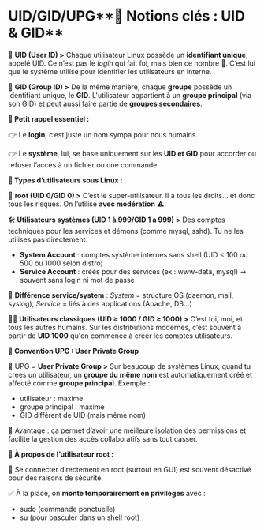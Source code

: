 # UID/GID/UPG**🔐 Notions clés : UID & GID**

🔹 **UID (User ID) >** Chaque utilisateur Linux possède un **identifiant unique**, appelé UID. Ce n’est pas le *login* qui fait foi, mais bien ce nombre 🔢. C’est lui que le système utilise pour identifier les utilisateurs en interne.

🔹 **GID (Group ID) >** De la même manière, chaque **groupe** possède un identifiant unique, le **GID**. L'utilisateur appartient à un **groupe principal** (via son GID) et peut aussi faire partie de **groupes secondaires**.



**🧠 Petit rappel essentiel :**

👉 Le **login**, c’est juste un nom sympa pour nous humains.

👉 Le **système**, lui, se base uniquement sur les **UID et GID** pour accorder ou refuser l’accès à un fichier ou une commande.



**🧪 Types d’utilisateurs sous Linux :**

👑 **root (UID 0/GID 0) >** C’est le super-utilisateur. Il a tous les droits… et donc tous les risques. On l’utilise **avec modération** ⚠️.



🛠️ **Utilisateurs systèmes (UID 1 à 999/GID 1 a 999) >** Des comptes techniques pour les services et démons (comme mysql, sshd). Tu ne les utilises pas directement.

- **System Account** : comptes système internes sans shell (UID < 100 ou 500 ou 1000 selon distro)
- **Service Account** : créés pour des services (ex : www-data, mysql) → souvent sans login ni mot de passe

🎯 **Différence service/system** : *System* = structure OS (daemon, mail, syslog), *Service* = liés à des applications (Apache, DB…)



👨‍💻 **Utilisateurs classiques (UID ≥ 1000 / GID ≥ 1000) >** C’est toi, moi, et tous les autres humains. Sur les distributions modernes, c’est souvent à partir de **UID 1000** qu'on commence à créer les comptes utilisateurs.



**🔄 Convention UPG : User Private Group**

🧩 UPG = **User Private Group >** Sur beaucoup de systèmes Linux, quand tu crées un utilisateur, un **groupe du même nom** est automatiquement créé et affecté comme **groupe principal**. Exemple :

- utilisateur : maxime
- groupe principal : maxime
- GID différent de UID (mais même nom)

🎯 Avantage : ça permet d’avoir une meilleure isolation des permissions et facilite la gestion des accès collaboratifs sans tout casser.



**🔐 À propos de l’utilisateur root :**

🚫 Se connecter directement en root (surtout en GUI) est souvent désactivé pour des raisons de sécurité.

✅ À la place, on **monte temporairement en privilèges** avec :

- sudo (commande ponctuelle)
- su (pour basculer dans un shell root)
